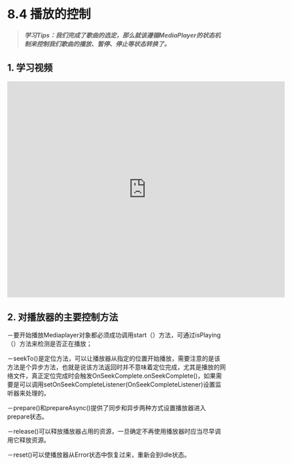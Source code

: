 # 8.4 播放的控制

>##### 学习Tips：我们完成了歌曲的选定，那么就该遵循MediaPlayer的状态机制来控制我们歌曲的播放、暂停、停止等状态转换了。

## 1. 学习视频

<iframe frameborder="0" width="640" height="498" src="https://v.qq.com/iframe/player.html?vid=z0180bhmznp&tiny=0&auto=0" allowfullscreen></iframe>

## 2. 对播放器的主要控制方法

－要开始播放Mediaplayer对象都必须成功调用start（）方法，可通过isPlaying（）方法来检测是否正在播放；

－seekTo()是定位方法，可以让播放器从指定的位置开始播放，需要注意的是该方法是个异步方法，也就是说该方法返回时并不意味着定位完成，尤其是播放的网络文件，真正定位完成时会触发OnSeekComplete.onSeekComplete()，如果需要是可以调用setOnSeekCompleteListener(OnSeekCompleteListener)设置监听器来处理的。

－prepare()和prepareAsync()提供了同步和异步两种方式设置播放器进入prepare状态。

－release()可以释放播放器占用的资源，一旦确定不再使用播放器时应当尽早调用它释放资源。

－reset()可以使播放器从Error状态中恢复过来，重新会到Idle状态。